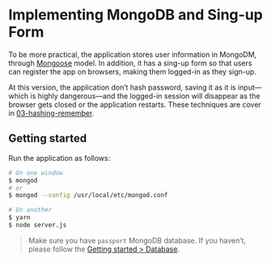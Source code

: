 # Implementing MongoDB and Sing-up Form

To be more practical, the application stores user information in MongoDM, through [Mongoose](https://mongoosejs.com/) model. In addition, it has a sing-up form so that users can register the app on browsers, making them logged-in as they sign-up.

At this version, the application don’t hash password, saving it as it is input—which is highly dangerous—and the logged-in session will disappear as the browser gets closed or the application restarts. These techniques are cover in [03-hashing-remember](https://github.com/zacfukuda/passport/tree/master/03-hashing-remember).

## Getting started

Run the application as follows:

```bash
# On one window
$ mongod
# or
$ mongod --config /usr/local/etc/mongod.conf

# On another
$ yarn
$ node server.js 
```

> Make sure you have `passport` MongoDB database. If you haven’t, please follow the [Getting started > Database](https://github.com/zacfukuda/passport#database).
